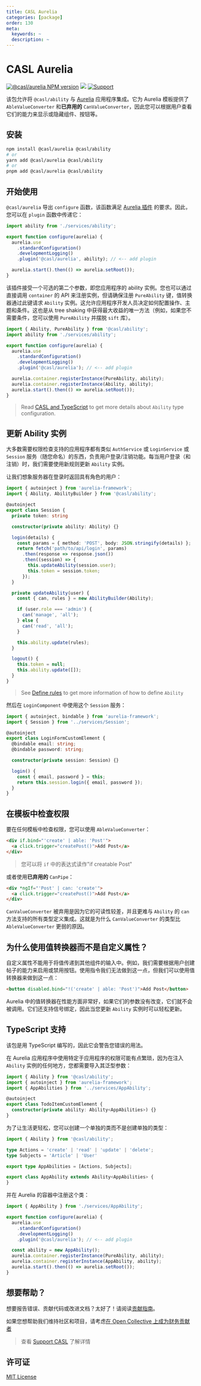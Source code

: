 ```yaml
---
title: CASL Aurelia
categories: [package]
order: 130
meta:
  keywords: ~
  description: ~
---
```


# CASL Aurelia

[![@casl/aurelia NPM version](https://badge.fury.io/js/%40casl%2Faurelia.svg)](https://badge.fury.io/js/%40casl%2Faurelia)
[![](https://img.shields.io/npm/dm/%40casl%2Faurelia.svg)](https://www.npmjs.com/package/%40casl%2Faurelia)
[![Support](https://img.shields.io/badge/Support-github%20discussions-green?style=flat&link=https://github.com/stalniy/casl/discussions)](https://github.com/stalniy/casl/discussions)

该包允许将 `@casl/ability` 与 [Aurelia] 应用程序集成。它为 Aurelia 模板提供了 `AbleValueConverter` 和**已弃用的** `CanValueConverter`，因此您可以根据用户查看它们的能力来显示或隐藏组件、按钮等。

## 安装

```sh
npm install @casl/aurelia @casl/ability
# or
yarn add @casl/aurelia @casl/ability
# or
pnpm add @casl/aurelia @casl/ability
```

## 开始使用

`@casl/aurelia` 导出 `configure` 函数，该函数满足 [Aurelia 插件](https://aurelia.io/docs/plugins/write-new-plugin) 的要求。因此，您可以在 `plugin` 函数中传递它：

```js @{data-filename="main.js"}
import ability from './services/ability';

export function configure(aurelia) {
  aurelia.use
    .standardConfiguration()
    .developmentLogging()
    .plugin('@casl/aurelia', ability); // <-- add plugin

  aurelia.start().then(() => aurelia.setRoot());
}
```

该插件接受一个可选的第二个参数，即您应用程序的 ability 实例。您也可以通过直接调用 `container` 的 API 来注册实例，但请确保注册 `PureAbility` 键，值转换器通过此键请求 `Ability` 实例。这允许应用程序开发人员决定如何配置操作、主题和条件。这也是从 tree shaking 中获得最大收益的唯一方法（例如，如果您不需要条件，您可以使用 `PureAbility` 并摆脱 `sift` 库）。

```js
import { Ability, PureAbility } from '@casl/ability';
import ability from './services/ability';

export function configure(aurelia) {
  aurelia.use
    .standardConfiguration()
    .developmentLogging()
    .plugin('@casl/aurelia'); // <-- add plugin

  aurelia.container.registerInstance(PureAbility, ability);
  aurelia.container.registerInstance(Ability, ability);
  aurelia.start().then(() => aurelia.setRoot());
}
```

> Read [CASL and TypeScript](https://casl.js.org/v5/en/advanced/typescript) to get more details about `Ability` type configuration.

## 更新 Ability 实例

大多数需要权限检查支持的应用程序都有类似 `AuthService` 或 `LoginService` 或 `Session` 服务（随您命名）的东西，负责用户登录/注销功能。每当用户登录（和注销）时，我们需要使用新规则更新 `Ability` 实例。

让我们想象服务器在登录时返回具有角色的用户：

```ts @{data-filename="Session.ts"}
import { autoinject } from 'aurelia-framework';
import { Ability, AbilityBuilder } from '@casl/ability';

@autoinject
export class Session {
  private token: string

  constructor(private ability: Ability) {}

  login(details) {
    const params = { method: 'POST', body: JSON.stringify(details) };
    return fetch('path/to/api/login', params)
      .then(response => response.json())
      .then((session) => {
        this.updateAbility(session.user);
        this.token = session.token;
      });
  }

  private updateAbility(user) {
    const { can, rules } = new AbilityBuilder(Ability);

    if (user.role === 'admin') {
      can('manage', 'all');
    } else {
      can('read', 'all');
    }

    this.ability.update(rules);
  }

  logout() {
    this.token = null;
    this.ability.update([]);
  }
}
```

> See [Define rules](https://casl.js.org/v5/en/guide/define-rules) to get more information of how to define `Ability`

然后在 `LoginComponent` 中使用这个 `Session` 服务：

```ts
import { autoinject, bindable } from 'aurelia-framework';
import { Session } from '../services/Session';

@autoinject
export class LoginFormCustomElement {
  @bindable email: string;
  @bindable password: string;

  constructor(private session: Session) {}

  login() {
    const { email, password } = this;
    return this.session.login({ email, password });
  }
}
```

## 在模板中检查权限

要在任何模板中检查权限，您可以使用 `AbleValueConverter`：

```html
<div if.bind="'create' | able: 'Post'">
  <a click.trigger="createPost()">Add Post</a>
</div>
```

> 您可以将 `if` 中的表达式读作"if creatable Post"

或者使用**已弃用的** `CanPipe`：

```html
<div *ngIf="'Post' | can: 'create'">
  <a click.trigger="createPost()">Add Post</a>
</div>
```

`CanValueConverter` 被弃用是因为它的可读性较差，并且更难与 `Ability` 的 `can` 方法支持的所有类型定义集成。这就是为什么 `CanValueConverter` 的类型比 `AbleValueConverter` 更弱的原因。

## 为什么使用值转换器而不是自定义属性？

自定义属性不能用于将值传递到其他组件的输入中。例如，我们需要根据用户创建帖子的能力来启用或禁用按钮。使用指令我们无法做到这一点，但我们可以使用值转换器来做到这一点：

```html
<button disabled.bind="!('create' | able: 'Post')">Add Post</button>
```

Aurelia 中的值转换器在性能方面非常好，如果它们的参数没有改变，它们就不会被调用。它们还支持信号绑定，因此当您更新 `Ability` 实例时可以轻松更新。

## TypeScript 支持

该包是用 TypeScript 编写的，因此它会警告您错误的用法。

在 Aurelia 应用程序中使用特定于应用程序的权限可能有点繁琐，因为在注入 `Ability` 实例的任何地方，您都需要导入其泛型参数：

```ts
import { Ability } from '@casl/ability';
import { autoinject } from 'aurelia-framework';
import { AppAbilities } from '../services/AppAbility';

@autoinject
export class TodoItemCustomElement {
  constructor(private ability: Ability<AppAbilities>) {}
}
```

为了让生活更轻松，您可以创建一个单独的类而不是创建单独的类型：

```ts @{data-filename="AppAbility.ts"}
import { Ability } from '@casl/ability';

type Actions = 'create' | 'read' | 'update' | 'delete';
type Subjects = 'Article' | 'User'

export type AppAbilities = [Actions, Subjects];

export class AppAbility extends Ability<AppAbilities> {
}
```

并在 Aurelia 的容器中注册这个类：

```ts @{data-filename="main.ts"}
import { AppAbility } from './services/AppAbility';

export function configure(aurelia) {
  aurelia.use
    .standardConfiguration()
    .developmentLogging()
    .plugin('@casl/aurelia'); // <-- add plugin

  const ability = new AppAbility();
  aurelia.container.registerInstance(PureAbility, ability);
  aurelia.container.registerInstance(AppAbility, ability);
  aurelia.start().then(() => aurelia.setRoot());
}
```

## 想要帮助？

想要报告错误、贡献代码或改进文档？太好了！请阅读[贡献指南][contributing]。

如果您想帮助我们维持社区和项目，请考虑[在 Open Collective 上成为财务贡献者](https://opencollective.com/casljs/contribute)

> 查看 [Support CASL](https://casl.js.org/v5/en/support-casljs) 了解详情

## 许可证

[MIT License](http://www.opensource.org/licenses/MIT)

[contributing]: https://github.com/stalniy/casl/blob/master/CONTRIBUTING.md
[Aurelia]: https://aurelia.io/

